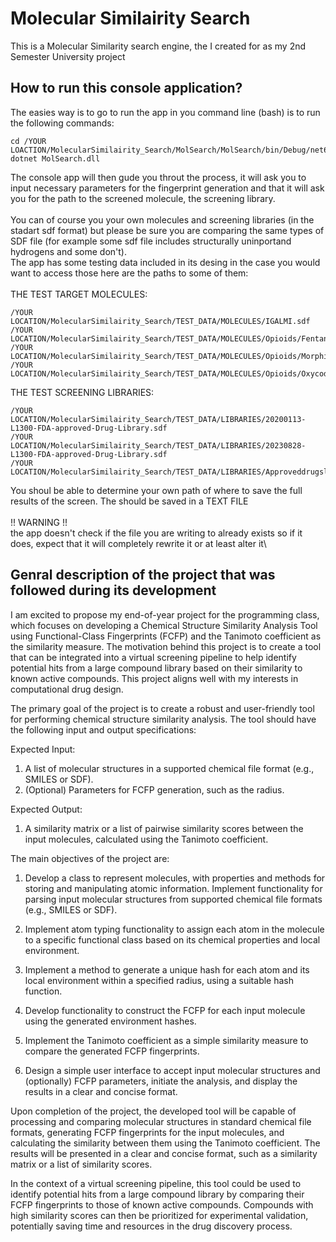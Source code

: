 # Molecular Similairity Search
This is a Molecular Similarity search engine, the I created for as my 2nd Semester University project

## How to run this console application?

The easies way is to go to run the app in you command line (bash) is to run the following commands:
```
cd /YOUR LOACTION/MolecularSimilairity_Search/MolSearch/MolSearch/bin/Debug/net6.0/
dotnet MolSearch.dll
```
The console app will then gude you throut the process, it will ask you to input necessary parameters for the fingerprint generation and that it will ask you for the path to the screened molecule, the screening library.\
\
You can of course you your own molecules and screening libraries (in the stadart sdf format) but please be sure you are comparing the same types of SDF file (for example some sdf file includes structurally uninportand hydrogens and some don't).\
The app has some testing data included in its desing in the case you would want to access those here are the paths to some of them:\
\
THE TEST TARGET MOLECULES:
```
/YOUR LOCATION/MolecularSimilairity_Search/TEST_DATA/MOLECULES/IGALMI.sdf
/YOUR LOCATION/MolecularSimilairity_Search/TEST_DATA/MOLECULES/Opioids/Fentanyl.sdf
/YOUR LOCATION/MolecularSimilairity_Search/TEST_DATA/MOLECULES/Opioids/Morphine.sdf
/YOUR LOCATION/MolecularSimilairity_Search/TEST_DATA/MOLECULES/Opioids/Oxycodone.sdf
```
THE TEST SCREENING LIBRARIES:
```
/YOUR LOCATION/MolecularSimilairity_Search/TEST_DATA/LIBRARIES/20200113-L1300-FDA-approved-Drug-Library.sdf
/YOUR LOCATION/MolecularSimilairity_Search/TEST_DATA/LIBRARIES/20230828-L1300-FDA-approved-Drug-Library.sdf
/YOUR LOCATION/MolecularSimilairity_Search/TEST_DATA/LIBRARIES/Approveddrugslibrary.sdf
```
You shoul be able to determine your own path of where to save the full results of the screen. The should be saved in a TEXT FILE\
\
!! WARNING !! \
the app doesn't check if the file you are writing to already exists so if it does, expect that it will completely rewrite it or at least alter it\

## Genral description of the project that was followed during its development

I am excited to propose my end-of-year project for the programming class, which focuses on developing a Chemical Structure Similarity Analysis Tool using Functional-Class Fingerprints (FCFP) and the Tanimoto coefficient as the similarity measure. The motivation behind this project is to create a tool that can be integrated into a virtual screening pipeline to help identify potential hits from a large compound library based on their similarity to known active compounds. This project aligns well with my interests in computational drug design.

The primary goal of the project is to create a robust and user-friendly tool for performing chemical structure similarity analysis. The tool should have the following input and output specifications:

Expected Input:
1. A list of molecular structures in a supported chemical file format (e.g., SMILES or SDF).
2. (Optional) Parameters for FCFP generation, such as the radius.

Expected Output:
1. A similarity matrix or a list of pairwise similarity scores between the input molecules, calculated using the Tanimoto coefficient.

The main objectives of the project are:

1. Develop a class to represent molecules, with properties and methods for storing and manipulating atomic information. Implement functionality for parsing input molecular structures from supported chemical file formats (e.g., SMILES or SDF).

2. Implement atom typing functionality to assign each atom in the molecule to a specific functional class based on its chemical properties and local environment.

3. Implement a method to generate a unique hash for each atom and its local environment within a specified radius, using a suitable hash function.

4. Develop functionality to construct the FCFP for each input molecule using the generated environment hashes.

5. Implement the Tanimoto coefficient as a simple similarity measure to compare the generated FCFP fingerprints.

6. Design a simple user interface to accept input molecular structures and (optionally) FCFP parameters, initiate the analysis, and display the results in a clear and concise format.

Upon completion of the project, the developed tool will be capable of processing and comparing molecular structures in standard chemical file formats, generating FCFP fingerprints for the input molecules, and calculating the similarity between them using the Tanimoto coefficient. The results will be presented in a clear and concise format, such as a similarity matrix or a list of similarity scores.

In the context of a virtual screening pipeline, this tool could be used to identify potential hits from a large compound library by comparing their FCFP fingerprints to those of known active compounds. Compounds with high similarity scores can then be prioritized for experimental validation, potentially saving time and resources in the drug discovery process.



